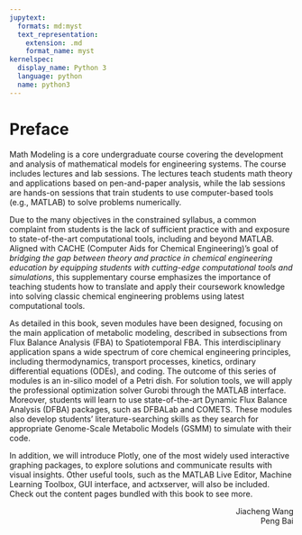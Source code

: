 ```yaml
---
jupytext:
  formats: md:myst
  text_representation:
    extension: .md
    format_name: myst
kernelspec:
  display_name: Python 3
  language: python
  name: python3
---
```


# Preface

Math Modeling is a core undergraduate course covering the development and analysis of mathematical models for engineering systems. The course includes lectures and lab sessions. The lectures teach students math theory and applications based on pen-and-paper analysis, while the lab sessions are hands-on sessions that train students to use computer-based tools (e.g., MATLAB) to solve problems numerically.

Due to the many objectives in the constrained syllabus, a common complaint from students is the lack of sufficient practice with and exposure to state-of-the-art computational tools, including and beyond MATLAB. Aligned with CACHE (Computer Aids for Chemical Engineering)’s goal of *bridging the gap between theory and practice in chemical engineering education by equipping students with cutting-edge computational tools and simulations*, this supplementary course emphasizes the importance of teaching students how to translate and apply their coursework knowledge into solving classic chemical engineering problems using latest computational tools.

As detailed in this book, seven modules have been designed, focusing on the main application of metabolic modeling, described in subsections from Flux Balance Analysis (FBA) to Spatiotemporal FBA. This interdisciplinary application spans a wide spectrum of core chemical engineering principles, including thermodynamics, transport processes, kinetics, ordinary differential equations (ODEs), and coding. The outcome of this series of modules is an in-silico model of a Petri dish. For solution tools, we will apply the professional optimization solver Gurobi through the MATLAB interface. Moreover, students will learn to use state-of-the-art Dynamic Flux Balance Analysis (DFBA) packages, such as DFBALab and COMETS. These modules also develop students’ literature-searching skills as they search for appropriate Genome-Scale Metabolic Models (GSMM) to simulate with their code.

In addition, we will introduce Plotly, one of the most widely used interactive graphing packages, to explore solutions and communicate results with visual insights. Other useful tools, such as the MATLAB Live Editor, Machine Learning Toolbox, GUI interface, and actxserver, will also be included. Check out the content pages bundled with this book to see more.

<p style="text-align: right;">
    Jiacheng Wang<br>
    Peng Bai
</p>

```{tableofcontents}

```

